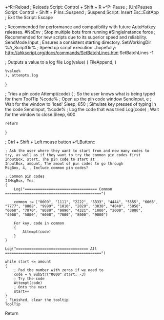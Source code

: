 +^R::Reload      ; Reloads Script: Control + Shift + R
+^P::Pause       ; (Un)Pauses  Script: Control + Shift + P
Ins::Suspend     ; Suspend Script: Insert
Esc::ExitApp     ; Exit the Script: Escape


; Recommended for performance and compatibility with future AutoHotkey releases.
#NoEnv
; Stop multiple bots from running
#SingleInstance force
; Recommended for new scripts due to its superior speed and reliability.
SendMode Input
; Ensures a consistent starting directory.
SetWorkingDir %A_ScriptDir%
; Speed up script execution...hopefully: http://ahkscript.org/docs/commands/SetBatchLines.htm
SetBatchLines -1

; Outputs a value to a log file
Log(value)
{
    FileAppend,
    (

    %value%
    ), attempts.log
}

; Tries a pin code
Attempt(code)
{
    ; So the user knows what is being typed for them
    ToolTip %code%
    ; Open up the pin code window
    SendInput, e
    ; Wait for the window to 'load'
    Sleep, 650
    ; Simulate key presses of typing in the code
    SendInput, %code%
    ; Log the code that was tried
    Log(code)
    ; Wait for the window to close
    Sleep, 600

    return
}

; Ctrl + Shift + Left mouse button
+^LButton::

    ; Ask the user where they want to start from and now many codes to try, as well as if they want to try the common pin codes first
    InputBox, start, The pin code to start at
    InputBox, amount, The amout of pin codes to go through
    MsgBox, 4, , Include common pin codes?

    ; Common pin codes
    IfMsgBox, Yes
    {
        Log("================================= Common ============================================")

        common := ["0000", "1111", "2222", "3333", "4444", "5555", "6666", "7777", "8888", "9999", "1010", "2020", "3030", "4040", "5050", "6060", "7070", "8080", "9090", "4321", "1000", "2000", "3000", "4000", "5000", "6000", "7000", "8000", "9000"]

        For key, code in common
        {
            Attempt(code)
        }
    }

    Log("================================= All ============================================")

    while start <= amount
    {
        ; Pad the number with zeros if we need to
        code = % SubStr("0000" start, -3)
        ; Try the code
        Attempt(code)
        ; Onto the next
        start++
    }
    ; Finished, clear the tooltip
    ToolTip


Return
